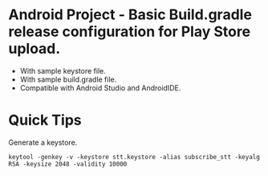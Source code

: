 # Android Project - Basic Build.gradle release configuration for Play Store upload.
- With sample keystore file.
- With sample build.gradle file.
- Compatible with Android Studio and AndroidIDE.

# Quick Tips
Generate a keystore.

```shell
keytool -genkey -v -keystore stt.keystore -alias subscribe_stt -keyalg RSA -keysize 2048 -validity 10000
```
